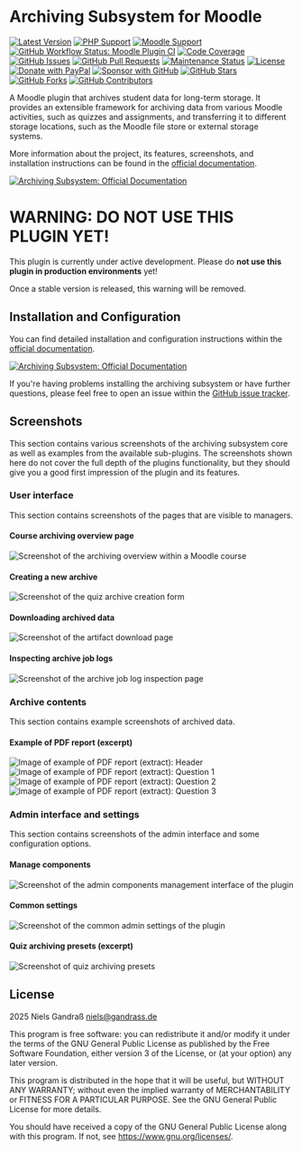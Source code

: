 # Archiving Subsystem for Moodle

[![Latest Version](https://img.shields.io/github/v/release/ngandrass/moodle-local_archiving?include_prereleases)](https://github.com/ngandrass/moodle-local_archiving/releases)
[![PHP Support](https://img.shields.io/badge/PHP-8.1%20--%208.4-blue)](https://github.com/ngandrass/moodle-local_archiving)
[![Moodle Support](https://img.shields.io/badge/Moodle-4.5%20--%205.0-orange)](https://github.com/ngandrass/moodle-local_archiving)
[![GitHub Workflow Status: Moodle Plugin CI](https://img.shields.io/github/actions/workflow/status/ngandrass/moodle-local_archiving/moodle-plugin-ci.yml?label=Moodle%20Plugin%20CI)](https://github.com/ngandrass/moodle-local_archiving/actions/workflows/moodle-plugin-ci.yml)
[![Code Coverage](https://img.shields.io/coverallsCoverage/github/ngandrass/moodle-local_archiving)](https://coveralls.io/github/ngandrass/moodle-local_archiving)
[![GitHub Issues](https://img.shields.io/github/issues/ngandrass/moodle-local_archiving)](https://github.com/ngandrass/moodle-local_archiving/issues)
[![GitHub Pull Requests](https://img.shields.io/github/issues-pr/ngandrass/moodle-local_archiving)](https://github.com/ngandrass/moodle-local_archiving/pulls)
[![Maintenance Status](https://img.shields.io/maintenance/yes/9999)](https://github.com/ngandrass/moodle-local_archiving/)
[![License](https://img.shields.io/github/license/ngandrass/moodle-local_archiving)](https://github.com/ngandrass/moodle-local_archiving/blob/master/LICENSE)
[![Donate with PayPal](https://img.shields.io/badge/PayPal-donate-d85fa0)](https://www.paypal.me/ngandrass)
[![Sponsor with GitHub](https://img.shields.io/badge/GitHub-sponsor-d85fa0)](https://github.com/sponsors/ngandrass)
[![GitHub Stars](https://img.shields.io/github/stars/ngandrass/moodle-local_archiving?style=social)](https://github.com/ngandrass/moodle-local_archiving/stargazers)
[![GitHub Forks](https://img.shields.io/github/forks/ngandrass/moodle-local_archiving?style=social)](https://github.com/ngandrass/moodle-local_archiving/network/members)
[![GitHub Contributors](https://img.shields.io/github/contributors/ngandrass/moodle-local_archiving?style=social)](https://github.com/ngandrass/moodle-local_archiving/graphs/contributors)

A Moodle plugin that archives student data for long-term storage. It provides an extensible framework for archiving data
from various Moodle activities, such as quizzes and assignments, and transferring it to different storage locations,
such as the Moodle file store or external storage systems.

More information about the project, its features, screenshots, and installation instructions can be found in the
[official documentation](https://archiving.gandrass.de/).

[![Archiving Subsystem: Official Documentation](docs/assets/images/docs-button.png)](https://archiving.gandrass.de/)


# WARNING: DO NOT USE THIS PLUGIN YET!

This plugin is currently under active development. Please do **not use this plugin in production environments** yet!

Once a stable version is released, this warning will be removed.


## Installation and Configuration

You can find detailed installation and configuration instructions within the
[official documentation](https://archiving.gandrass.de/).

[![Archiving Subsystem: Official Documentation](docs/assets/images/docs-button.png)](https://archiving.gandrass.de/)

If you're having problems installing the archiving subsystem or have further questions, please feel free to open an
issue within the [GitHub issue tracker](https://github.com/ngandrass/moodle-local_archiving/issues).


## Screenshots

This section contains various screenshots of the archiving subsystem core as well as examples from the available
sub-plugins. The screenshots shown here do not cover the full depth of the plugins functionality, but they should give
you a good first impression of the plugin and its features.

### User interface

This section contains screenshots of the pages that are visible to managers.

#### Course archiving overview page
![Screenshot of the archiving overview within a Moodle course](docs/assets/screenshots/course_archiving_overview.png)

#### Creating a new archive
![Screenshot of the quiz archive creation form](docs/assets/screenshots/course_create_quiz_archive.png)

#### Downloading archived data
![Screenshot of the artifact download page](docs/assets/screenshots/course_quiz_archive_download_artifacts.png)

#### Inspecting archive job logs
![Screenshot of the archive job log inspection page](docs/assets/screenshots/course_archive_job_logs.png)

### Archive contents

This section contains example screenshots of archived data.

#### Example of PDF report (excerpt)
![Image of example of PDF report (extract): Header](docs/assets/screenshots/quiz_archiver_report_example_pdf_header.png)
![Image of example of PDF report (extract): Question 1](docs/assets/screenshots/quiz_archiver_report_example_pdf_question_1.png)
![Image of example of PDF report (extract): Question 2](docs/assets/screenshots/quiz_archiver_report_example_pdf_question_2.png)
![Image of example of PDF report (extract): Question 3](docs/assets/screenshots/quiz_archiver_report_example_pdf_question_3.png)

### Admin interface and settings

This section contains screenshots of the admin interface and some configuration options.

#### Manage components
![Screenshot of the admin components management interface of the plugin](docs/assets/screenshots/admin_manage_components.png)

#### Common settings
![Screenshot of the common admin settings of the plugin](docs/assets/screenshots/admin_common_settings.png)

#### Quiz archiving presets (excerpt)
![Screenshot of quiz archiving presets](docs/assets/screenshots/admin_archivingmod_quiz_presets.png)


## License

2025 Niels Gandraß <niels@gandrass.de>

This program is free software: you can redistribute it and/or modify it under
the terms of the GNU General Public License as published by the Free Software
Foundation, either version 3 of the License, or (at your option) any later
version.

This program is distributed in the hope that it will be useful, but WITHOUT ANY
WARRANTY; without even the implied warranty of MERCHANTABILITY or FITNESS FOR A
PARTICULAR PURPOSE.  See the GNU General Public License for more details.

You should have received a copy of the GNU General Public License along with
this program.  If not, see <https://www.gnu.org/licenses/>.
